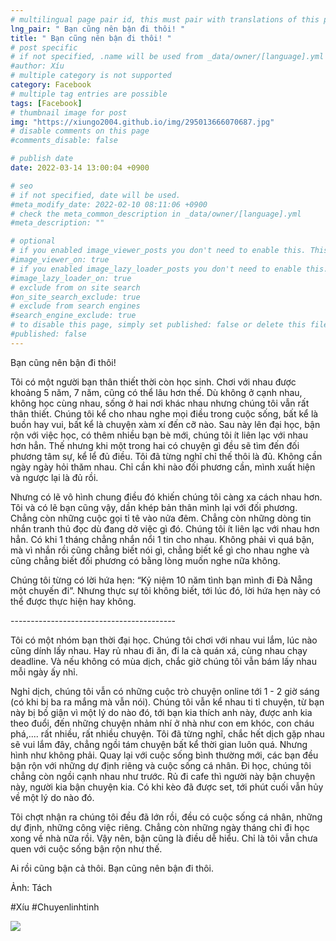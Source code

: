 ```yaml
---
# multilingual page pair id, this must pair with translations of this page. (This name must be unique)
lng_pair: " Bạn cũng nên bận đi thôi! "
title: " Bạn cũng nên bận đi thôi! "
# post specific
# if not specified, .name will be used from _data/owner/[language].yml
#author: Xíu
# multiple category is not supported
category: Facebook
# multiple tag entries are possible
tags: [Facebook]
# thumbnail image for post
img: "https://xiungo2004.github.io/img/295013666070687.jpg"
# disable comments on this page
#comments_disable: false

# publish date
date: 2022-03-14 13:00:04 +0900

# seo
# if not specified, date will be used.
#meta_modify_date: 2022-02-10 08:11:06 +0900
# check the meta_common_description in _data/owner/[language].yml
#meta_description: ""

# optional
# if you enabled image_viewer_posts you don't need to enable this. This is only if image_viewer_posts = false
#image_viewer_on: true
# if you enabled image_lazy_loader_posts you don't need to enable this. This is only if image_lazy_loader_posts = false
#image_lazy_loader_on: true
# exclude from on site search
#on_site_search_exclude: true
# exclude from search engines
#search_engine_exclude: true
# to disable this page, simply set published: false or delete this file
#published: false
---
```


<!-- outline-start -->

Bạn cũng nên bận đi thôi!

Tôi có một người bạn thân thiết thời còn học sinh. Chơi với nhau được khoảng 5 năm, 7 năm, cũng có thể lâu hơn thế. Dù không ở cạnh nhau, không học cùng nhau, sống ở hai nơi khác nhau nhưng chúng tôi vẫn rất thân thiết. Chúng tôi kể cho nhau nghe mọi điều trong cuộc sống, bất kể là buồn hay vui, bất kể là chuyện xàm xí đến cỡ nào. Sau này lên đại học, bận rộn với việc học, có thêm nhiều bạn bè mới, chúng tôi ít liên lạc với nhau hơn hẳn. Thế nhưng khi một trong hai có chuyện gì đều sẽ tìm đến đối phương tâm sự, kể lể đủ điều. Tôi đã từng nghĩ chỉ thế thôi là đủ. Không cần ngày ngày hỏi thăm nhau. Chỉ cần khi nào đối phương cần, mình xuất hiện và ngược lại là đủ rồi.

Nhưng có lẽ vô hình chung điều đó khiến chúng tôi càng xa cách nhau hơn. Tôi và có lẽ bạn cũng vậy, dần khép bản thân mình lại với đối phương. Chẳng còn những cuộc gọi tỉ tê vào nửa đêm. Chẳng còn những dòng tin nhắn tranh thủ đọc dù đang dở việc gì đó. Chúng tôi ít liên lạc với nhau hơn hẳn. Có khi 1 tháng chẳng nhắn nổi 1 tin cho nhau. Không phải vì quá bận, mà vì nhắn rồi cũng chẳng biết nói gì, chẳng biết kể gì cho nhau nghe và cũng chẳng biết đối phương có bằng lòng muốn nghe nữa không.

Chúng tôi từng có lời hứa hẹn: “Kỷ niệm 10 năm tình bạn mình đi Đà Nẵng một chuyến đi”. Nhưng thực sự tôi không biết, tới lúc đó, lời hứa hẹn này có thể được thực hiện hay không.

-\-\-\-\-\-\-\-\-\-\-\-\-\-\-\-\-\-\-\-\-\-\-\-\-\-\-\-\-\-\-\-\-\-\-\-\-\-\-\-\-

Tôi có một nhóm bạn thời đại học. Chúng tôi chơi với nhau vui lắm, lúc nào cũng dính lấy nhau. Hay rủ nhau đi ăn, đi la cà quán xá, cùng nhau chạy deadline. Và nếu không có mùa dịch, chắc giờ chúng tôi vẫn bám lấy nhau mỗi ngày ấy nhỉ.

Nghỉ dịch, chúng tôi vẫn có những cuộc trò chuyện online tới 1 - 2 giờ sáng (có khi bị ba ra mắng mà vẫn nói). Chúng tôi vẫn kể nhau ti tỉ chuyện, từ bạn này bị bồ giận vì một lý do nào đó, tới bạn kia thích anh này, được anh kia theo đuổi, đến những chuyện nhảm nhí ở nhà như con em khóc, con cháu phá,.... rất nhiều, rất nhiều chuyện. Tôi đã từng nghĩ, chắc hết dịch gặp nhau sẽ vui lắm đây, chẳng ngồi tám chuyện bất kể thời gian luôn quá. Nhưng hình như không phải. Quay lại với cuộc sống bình thường mới, các bạn đều bận rộn với những dự định riêng và cuộc sống cá nhân. Đi học, chúng tôi chẳng còn ngồi cạnh nhau như trước. Rủ đi cafe thì người này bận chuyện này, người kia bận chuyện kia. Có khi kèo đã được set, tới phút cuối vẫn hủy về một lý do nào đó.

Tôi chợt nhận ra chúng tôi đều đã lớn rồi, đều có cuộc sống cá nhân, những dự định, những công việc riêng. Chẳng còn những ngày tháng chỉ đi học xong về nhà nữa rồi. Vậy nên, bận cũng là điều dễ hiểu. Chỉ là tôi vẫn chưa quen với cuộc sống bận rộn như thế.

Ai rồi cũng bận cả thôi. Bạn cũng nên bận đi thôi.

Ảnh: Tách

#Xíu
#Chuyenlinhtinh

<!-- outline-end -->

<img src= "https://xiungo2004.github.io/img/295013666070687.jpg">